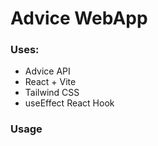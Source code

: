 # Advice WebApp

### Uses:

- Advice API
- React + Vite
- Tailwind CSS
- useEffect React Hook

### Usage

